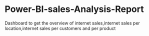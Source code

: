 # Power-BI-sales-Analysis-Report
Dashboard to get the overview of internet sales,internet sales per location,internet sales per customers and per product
